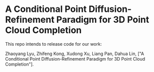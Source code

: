 # A Conditional Point Diffusion-Refinement Paradigm for 3D Point Cloud Completion
This repo intends to release code for our work: 


Zhaoyang Lyu, Zhifeng Kong, Xudong Xu, Liang Pan, Dahua Lin, ["A Conditional Point Diffusion-Refinement Paradigm for 3D Point Cloud Completion"].
